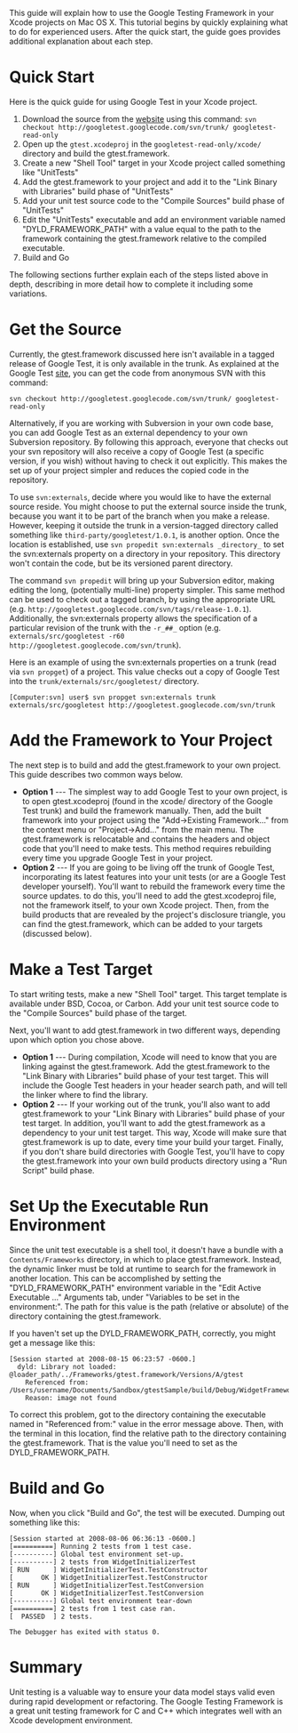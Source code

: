 

This guide will explain how to use the Google Testing Framework in your Xcode projects on Mac OS X. This tutorial begins by quickly explaining what to do for experienced users. After the quick start, the guide goes provides additional explanation about each step.

# Quick Start #

Here is the quick guide for using Google Test in your Xcode project.

  1. Download the source from the [website](http://code.google.com/p/googletest) using this command: `svn checkout http://googletest.googlecode.com/svn/trunk/ googletest-read-only`
  1. Open up the `gtest.xcodeproj` in the `googletest-read-only/xcode/` directory and build the gtest.framework.
  1. Create a new "Shell Tool" target in your Xcode project called something like "UnitTests"
  1. Add the gtest.framework to your project and add it to the "Link Binary with Libraries" build phase of "UnitTests"
  1. Add your unit test source code to the "Compile Sources" build phase of "UnitTests"
  1. Edit the "UnitTests" executable and add an environment variable named "DYLD\_FRAMEWORK\_PATH" with a value equal to the path to the framework containing the gtest.framework relative to the compiled executable.
  1. Build and Go

The following sections further explain each of the steps listed above in depth, describing in more detail how to complete it including some variations.

# Get the Source #

Currently, the gtest.framework discussed here isn't available in a tagged release of Google Test, it is only available in the trunk. As explained at the Google Test [site](http://code.google.com/p/googletest/source/checkout">svn), you can get the code from anonymous SVN with this command:

```
svn checkout http://googletest.googlecode.com/svn/trunk/ googletest-read-only
```

Alternatively, if you are working with Subversion in your own code base, you can add Google Test as an external dependency to your own Subversion repository. By following this approach, everyone that checks out your svn repository will also receive a copy of Google Test (a specific version, if you wish) without having to check it out explicitly. This makes the set up of your project simpler and reduces the copied code in the repository.

To use `svn:externals`, decide where you would like to have the external source reside. You might choose to put the external source inside the trunk, because you want it to be part of the branch when you make a release. However, keeping it outside the trunk in a version-tagged directory called something like `third-party/googletest/1.0.1`, is another option. Once the location is established, use `svn propedit svn:externals _directory_` to set the svn:externals property on a directory in your repository. This directory won't contain the code, but be its versioned parent directory.

The command `svn propedit` will bring up your Subversion editor, making editing the long, (potentially multi-line) property simpler. This same method can be used to check out a tagged branch, by using the appropriate URL (e.g. `http://googletest.googlecode.com/svn/tags/release-1.0.1`). Additionally, the svn:externals property allows the specification of a particular revision of the trunk with the `-r_##_` option (e.g. `externals/src/googletest -r60 http://googletest.googlecode.com/svn/trunk`).

Here is an example of using the svn:externals properties on a trunk (read via `svn propget`) of a project. This value checks out a copy of Google Test into the `trunk/externals/src/googletest/` directory.

```
[Computer:svn] user$ svn propget svn:externals trunk
externals/src/googletest http://googletest.googlecode.com/svn/trunk
```

# Add the Framework to Your Project #

The next step is to build and add the gtest.framework to your own project. This guide describes two common ways below.

  * **Option 1** --- The simplest way to add Google Test to your own project, is to open gtest.xcodeproj (found in the xcode/ directory of the Google Test trunk) and build the framework manually. Then, add the built framework into your project using the "Add->Existing Framework..." from the context menu or "Project->Add..." from the main menu. The gtest.framework is relocatable and contains the headers and object code that you'll need to make tests. This method requires rebuilding every time you upgrade Google Test in your project.
  * **Option 2** --- If you are going to be living off the trunk of Google Test, incorporating its latest features into your unit tests (or are a Google Test developer yourself). You'll want to rebuild the framework every time the source updates. to do this, you'll need to add the gtest.xcodeproj file, not the framework itself, to your own Xcode project. Then, from the build products that are revealed by the project's disclosure triangle, you can find the gtest.framework, which can be added to your targets (discussed below).

# Make a Test Target #

To start writing tests, make a new "Shell Tool" target. This target template is available under BSD, Cocoa, or Carbon. Add your unit test source code to the "Compile Sources" build phase of the target.

Next, you'll want to add gtest.framework in two different ways, depending upon which option you chose above.

  * **Option 1** --- During compilation, Xcode will need to know that you are linking against the gtest.framework. Add the gtest.framework to the "Link Binary with Libraries" build phase of your test target. This will include the Google Test headers in your header search path, and will tell the linker where to find the library.
  * **Option 2** --- If your working out of the trunk, you'll also want to add gtest.framework to your "Link Binary with Libraries" build phase of your test target. In addition, you'll  want to add the gtest.framework as a dependency to your unit test target. This way, Xcode will make sure that gtest.framework is up to date, every time your build your target. Finally, if you don't share build directories with Google Test, you'll have to copy the gtest.framework into your own build products directory using a "Run Script" build phase.

# Set Up the Executable Run Environment #

Since the unit test executable is a shell tool, it doesn't have a bundle with a `Contents/Frameworks` directory, in which to place gtest.framework. Instead, the dynamic linker must be told at runtime to search for the framework in another location. This can be accomplished by setting the "DYLD\_FRAMEWORK\_PATH" environment variable in the "Edit Active Executable ..." Arguments tab, under "Variables to be set in the environment:". The path for this value is the path (relative or absolute) of the directory containing the gtest.framework.

If you haven't set up the DYLD\_FRAMEWORK\_PATH, correctly, you might get a message like this:

```
[Session started at 2008-08-15 06:23:57 -0600.]
  dyld: Library not loaded: @loader_path/../Frameworks/gtest.framework/Versions/A/gtest
    Referenced from: /Users/username/Documents/Sandbox/gtestSample/build/Debug/WidgetFrameworkTest
    Reason: image not found
```

To correct this problem, got to the directory containing the executable named in "Referenced from:" value in the error message above. Then, with the terminal in this location, find the relative path to the directory containing the gtest.framework. That is the value you'll need to set as the DYLD\_FRAMEWORK\_PATH.

# Build and Go #

Now, when you click "Build and Go", the test will be executed. Dumping out something like this:

```
[Session started at 2008-08-06 06:36:13 -0600.]
[==========] Running 2 tests from 1 test case.
[----------] Global test environment set-up.
[----------] 2 tests from WidgetInitializerTest
[ RUN      ] WidgetInitializerTest.TestConstructor
[       OK ] WidgetInitializerTest.TestConstructor
[ RUN      ] WidgetInitializerTest.TestConversion
[       OK ] WidgetInitializerTest.TestConversion
[----------] Global test environment tear-down
[==========] 2 tests from 1 test case ran.
[  PASSED  ] 2 tests.

The Debugger has exited with status 0.  
```

# Summary #

Unit testing is a valuable way to ensure your data model stays valid even during rapid development or refactoring. The Google Testing Framework is a great unit testing framework for C and C++ which integrates well with an Xcode development environment.
